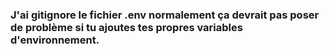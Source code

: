 ### J'ai gitignore le fichier .env normalement ça devrait pas poser de problème si tu ajoutes tes propres variables d'environnement.